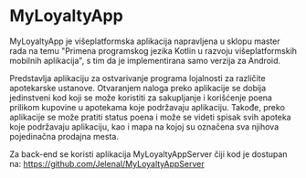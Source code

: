 # MyLoyaltyApp
MyLoyaltyApp je višeplatformska aplikacija napravljena u sklopu master rada na temu "Primena programskog jezika Kotlin u razvoju višeplatformskih mobilnih aplikacija", s tim da je implementirana samo verzija za Android.

Predstavlja aplikaciju za ostvarivanje programa lojalnosti za različite apotekarske ustanove. Otvaranjem naloga preko aplikacije se dobija jedinstveni kod koji se može koristiti za sakupljanje i korišćenje poena prilikom kupovine u apotekama koje podržavaju aplikaciju. Takođe, preko aplikacije se može pratiti status poena i može se videti spisak svih apoteka koje podržavaju aplikaciju, kao i mapa na kojoj su označena sva njihova pojedinačna prodajna mesta.

Za back-end se koristi aplikacija MyLoyaltyAppServer čiji kod je dostupan na: https://github.com/JelenaI/MyLoyaltyAppServer
